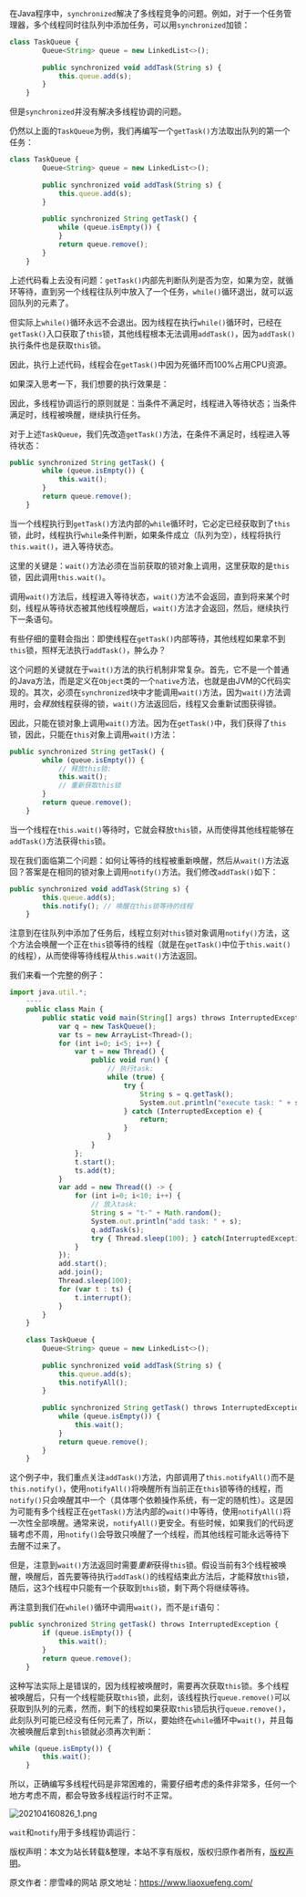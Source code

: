 


在Java程序中，`synchronized`解决了多线程竞争的问题。例如，对于一个任务管理器，多个线程同时往队列中添加任务，可以用`synchronized`加锁：


```js 
class TaskQueue {
        Queue<String> queue = new LinkedList<>();
    
        public synchronized void addTask(String s) {
            this.queue.add(s);
        }
    }
```

但是`synchronized`并没有解决多线程协调的问题。

仍然以上面的`TaskQueue`为例，我们再编写一个`getTask()`方法取出队列的第一个任务：

```js 
class TaskQueue {
        Queue<String> queue = new LinkedList<>();
    
        public synchronized void addTask(String s) {
            this.queue.add(s);
        }
    
        public synchronized String getTask() {
            while (queue.isEmpty()) {
            }
            return queue.remove();
        }
    }
```

上述代码看上去没有问题：`getTask()`内部先判断队列是否为空，如果为空，就循环等待，直到另一个线程往队列中放入了一个任务，`while()`循环退出，就可以返回队列的元素了。

但实际上`while()`循环永远不会退出。因为线程在执行`while()`循环时，已经在`getTask()`入口获取了`this`锁，其他线程根本无法调用`addTask()`，因为`addTask()`执行条件也是获取`this`锁。

因此，执行上述代码，线程会在`getTask()`中因为死循环而100%占用CPU资源。

如果深入思考一下，我们想要的执行效果是：

因此，多线程协调运行的原则就是：当条件不满足时，线程进入等待状态；当条件满足时，线程被唤醒，继续执行任务。

对于上述`TaskQueue`，我们先改造`getTask()`方法，在条件不满足时，线程进入等待状态：

```js 
public synchronized String getTask() {
        while (queue.isEmpty()) {
            this.wait();
        }
        return queue.remove();
    }
```

当一个线程执行到`getTask()`方法内部的`while`循环时，它必定已经获取到了`this`锁，此时，线程执行`while`条件判断，如果条件成立（队列为空），线程将执行`this.wait()`，进入等待状态。

这里的关键是：`wait()`方法必须在当前获取的锁对象上调用，这里获取的是`this`锁，因此调用`this.wait()`。

调用`wait()`方法后，线程进入等待状态，`wait()`方法不会返回，直到将来某个时刻，线程从等待状态被其他线程唤醒后，`wait()`方法才会返回，然后，继续执行下一条语句。

有些仔细的童鞋会指出：即使线程在`getTask()`内部等待，其他线程如果拿不到`this`锁，照样无法执行`addTask()`，肿么办？

这个问题的关键就在于`wait()`方法的执行机制非常复杂。首先，它不是一个普通的Java方法，而是定义在`Object`类的一个`native`方法，也就是由JVM的C代码实现的。其次，必须在`synchronized`块中才能调用`wait()`方法，因为`wait()`方法调用时，会*释放*线程获得的锁，`wait()`方法返回后，线程又会重新试图获得锁。

因此，只能在锁对象上调用`wait()`方法。因为在`getTask()`中，我们获得了`this`锁，因此，只能在`this`对象上调用`wait()`方法：

```js 
public synchronized String getTask() {
        while (queue.isEmpty()) {
            // 释放this锁:
            this.wait();
            // 重新获取this锁
        }
        return queue.remove();
    }
```

当一个线程在`this.wait()`等待时，它就会释放`this`锁，从而使得其他线程能够在`addTask()`方法获得`this`锁。

现在我们面临第二个问题：如何让等待的线程被重新唤醒，然后从`wait()`方法返回？答案是在相同的锁对象上调用`notify()`方法。我们修改`addTask()`如下：

```js 
public synchronized void addTask(String s) {
        this.queue.add(s);
        this.notify(); // 唤醒在this锁等待的线程
    }
```

注意到在往队列中添加了任务后，线程立刻对`this`锁对象调用`notify()`方法，这个方法会唤醒一个正在`this`锁等待的线程（就是在`getTask()`中位于`this.wait()`的线程），从而使得等待线程从`this.wait()`方法返回。

我们来看一个完整的例子：

```js 
import java.util.*;
    ----
    public class Main {
        public static void main(String[] args) throws InterruptedException {
            var q = new TaskQueue();
            var ts = new ArrayList<Thread>();
            for (int i=0; i<5; i++) {
                var t = new Thread() {
                    public void run() {
                        // 执行task:
                        while (true) {
                            try {
                                String s = q.getTask();
                                System.out.println("execute task: " + s);
                            } catch (InterruptedException e) {
                                return;
                            }
                        }
                    }
                };
                t.start();
                ts.add(t);
            }
            var add = new Thread(() -> {
                for (int i=0; i<10; i++) {
                    // 放入task:
                    String s = "t-" + Math.random();
                    System.out.println("add task: " + s);
                    q.addTask(s);
                    try { Thread.sleep(100); } catch(InterruptedException e) {}
                }
            });
            add.start();
            add.join();
            Thread.sleep(100);
            for (var t : ts) {
                t.interrupt();
            }
        }
    }
    
    class TaskQueue {
        Queue<String> queue = new LinkedList<>();
    
        public synchronized void addTask(String s) {
            this.queue.add(s);
            this.notifyAll();
        }
    
        public synchronized String getTask() throws InterruptedException {
            while (queue.isEmpty()) {
                this.wait();
            }
            return queue.remove();
        }
    }
```

这个例子中，我们重点关注`addTask()`方法，内部调用了`this.notifyAll()`而不是`this.notify()`，使用`notifyAll()`将唤醒所有当前正在`this`锁等待的线程，而`notify()`只会唤醒其中一个（具体哪个依赖操作系统，有一定的随机性）。这是因为可能有多个线程正在`getTask()`方法内部的`wait()`中等待，使用`notifyAll()`将一次性全部唤醒。通常来说，`notifyAll()`更安全。有些时候，如果我们的代码逻辑考虑不周，用`notify()`会导致只唤醒了一个线程，而其他线程可能永远等待下去醒不过来了。

但是，注意到`wait()`方法返回时需要*重新*获得`this`锁。假设当前有3个线程被唤醒，唤醒后，首先要等待执行`addTask()`的线程结束此方法后，才能释放`this`锁，随后，这3个线程中只能有一个获取到`this`锁，剩下两个将继续等待。

再注意到我们在`while()`循环中调用`wait()`，而不是`if`语句：

```js 
public synchronized String getTask() throws InterruptedException {
        if (queue.isEmpty()) {
            this.wait();
        }
        return queue.remove();
    }
```

这种写法实际上是错误的，因为线程被唤醒时，需要再次获取`this`锁。多个线程被唤醒后，只有一个线程能获取`this`锁，此刻，该线程执行`queue.remove()`可以获取到队列的元素，然而，剩下的线程如果获取`this`锁后执行`queue.remove()`，此刻队列可能已经没有任何元素了，所以，要始终在`while`循环中`wait()`，并且每次被唤醒后拿到`this`锁就必须再次判断：


```js 
while (queue.isEmpty()) {
        this.wait();
    }
```

所以，正确编写多线程代码是非常困难的，需要仔细考虑的条件非常多，任何一个地方考虑不周，都会导致多线程运行时不正常。

![202104160826_1.png](https://gitee.com/hezhiyuan007/java-study/raw/master/images/JavaBasic3/d28ba9ab-0dd7-44c8-8fcd-70a7b3087d97.png)

`wait`和`notify`用于多线程协调运行：

版权声明：本文为站长转载&整理，本站不享有版权，版权归原作者所有，[版权声明](https://gitee.com/hezhiyuan007/java-notes/raw/master/disclaimer.md)。




原文作者：廖雪峰的网站 原文地址：https://www.liaoxuefeng.com/